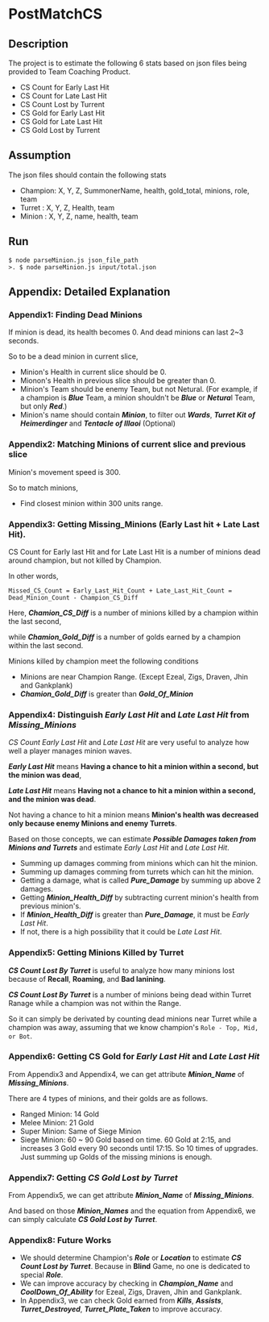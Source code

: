 # PostMatchCS
## Description
The project is to estimate the following 6 stats based on json files being provided to Team Coaching Product.
- CS Count for Early Last Hit
- CS Count for Late Last Hit
- CS Count Lost by Turrent
- CS Gold for Early Last Hit
- CS Gold for Late Last Hit
- CS Gold Lost by Turrent

## Assumption
The json files should contain the following stats
- Champion: X, Y, Z, SummonerName, health, gold_total, minions, role, team
- Turret  : X, Y, Z, Health, team
- Minion  : X, Y, Z, name, health, team

## Run
```
$ node parseMinion.js json_file_path
>. $ node parseMinion.js input/total.json
```

## Appendix: Detailed Explanation
### Appendix1: Finding Dead Minions
If minion is dead, its health becomes 0. And dead minions can last 2~3 seconds.

So to be a dead minion in current slice,
- Minion's Health in current slice should be 0.
- Mionon's Health in previous slice should be greater than 0.
- Minion's Team should be enemy Team, but not Netural. (For example, if a champion is ***Blue*** Team, a minion shouldn't be ***Blue*** or ***Netura***l Team, but only ***Red***.)
- Minion's name should contain ***Minion***, to filter out ***Wards***, ***Turret Kit of Heimerdinger*** and ***Tentacle of Illaoi*** (Optional)

### Appendix2: Matching Minions of current slice and previous slice
Minion's movement speed is 300.

So to match minions,
- Find closest minion within 300 units range.

### Appendix3: Getting Missing_Minions (Early Last hit + Late Last Hit).
CS Count for Early last Hit and for Late Last Hit is a number of minions dead around champion, but not killed by Champion.

In other words, 
```
Missed_CS_Count = Early_Last_Hit_Count + Late_Last_Hit_Count = Dead_Minion_Count - Champion_CS_Diff
```

Here, ***Chamion_CS_Diff*** is a number of minions killed by a champion within the last second, 

while ***Chamion_Gold_Diff*** is a number of golds earned by a champion within the last second.

Minions killed by champion meet the following conditions
- Minions are near Champion Range. (Except Ezeal, Zigs, Draven, Jhin and Gankplank)
- ***Chamion_Gold_Diff*** is greater than ***Gold_Of_Minion***

### Appendix4: Distinguish *Early Last Hit* and *Late Last Hit* from *Missing_Minions*
*CS Count Early Last Hit* and *Late Last Hit* are very useful to analyze how well a player manages minion waves.

***Early Last Hit*** means **Having     a chance to hit a minion within a second, but the minion was dead**,

***Late  Last Hit*** means **Having not a chance to hit a minion within a second, and the minion was dead**.

Not having a chance to hit a minion means **Minion's health was decreased only because enemy Minions and enemy Turrets**.

Based on those concepts, we can estimate ***Possible Damages taken from Minions and Turrets*** and estimate *Early Last Hit* and *Late Last Hit*.
- Summing up damages comming from minions which can hit the minion.
- Summing up damages comming from turrets which can hit the minion.
- Getting a damage, what is called ***Pure_Damage*** by summing up above 2 damages.
- Getting ***Minion_Health_Diff*** by subtracting current minion's health from previous minion's.
- If ***Minion_Health_Diff*** is greater than ***Pure_Damage***, it must be *Early Last Hit*.
- If not, there is a high possibility that it could be *Late Last Hit*.

### Appendix5: Getting Minions Killed by Turret
***CS Count Lost By Turret*** is useful to analyze how many minions lost because of **Recall**, **Roaming**, and **Bad lanining**.

***CS Count Lost By Turret*** is a number of minions being dead within Turret Ranage while a champion was not within the Range.

So it can simply be derivated by counting dead minions near Turret while a champion was away, assuming that we know champion's `Role - Top, Mid, or Bot`.

### Appendix6: Getting CS Gold for *Early Last Hit* and *Late Last Hit*
From Appendix3 and Appendix4, we can get attribute ***Minion_Name*** of ***Missing_Minions***.

There are 4 types of minions, and their golds are as follows.
- Ranged Minion: 14 Gold
- Melee  Minion: 21 Gold
- Super  Minion: Same of Siege Minion
- Siege  Minion: 60 ~ 90 Gold based on time. 60 Gold at 2:15, and increases 3 Gold every 90 seconds until 17:15. So 10 times of upgrades.
Just summing up Golds of the missing minions is enough.

### Appendix7: Getting *CS Gold Lost by Turret*
From Appendix5, we can get attribute ***Minion_Name*** of ***Missing_Minions***.

And based on those ***Minion_Names*** and the equation from Appendix6, we can simply calculate ***CS Gold Lost by Turret***.

### Appendix8: Future Works
- We should determine Champion's ***Role*** or ***Location*** to estimate ***CS Count Lost by Turret***. Because in **Blind** Game, no one is dedicated to special ***Role***.
- We can improve accuracy by checking in ***Champion_Name*** and ***CoolDown_Of_Ability*** for Ezeal, Zigs, Draven, Jhin and Gankplank.
- In Appendix3, we can check Gold earned from ***Kills***, ***Assists***, ***Turret_Destroyed***, ***Turret_Plate_Taken*** to improve accuracy.